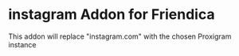 instagram Addon for Friendica
==========================

This addon will replace "instagram.com" with the chosen Proxigram instance
